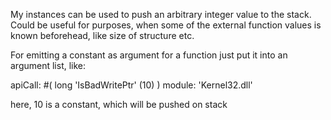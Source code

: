 My instances can be used to push an arbitrary integer value to the stack.Could be useful for purposes, when some of the external function values is known beforehead,like size of structure etc.For emitting a constant as argument  for a function just put it into an argument list, like: apiCall: #( long 'IsBadWritePtr' (10) ) module: 'Kernel32.dll'here, 10 is a constant, which will be pushed on stack